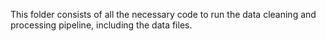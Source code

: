 This folder consists of all the necessary code to run the data cleaning and processing pipeline, including the data files.